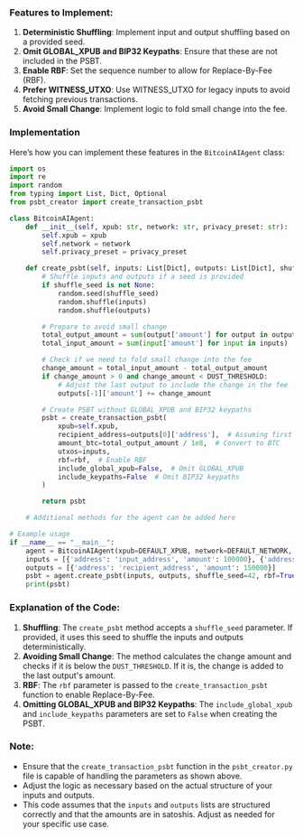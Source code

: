 ### Features to Implement:
1. **Deterministic Shuffling**: Implement input and output shuffling based on a provided seed.
2. **Omit GLOBAL_XPUB and BIP32 Keypaths**: Ensure that these are not included in the PSBT.
3. **Enable RBF**: Set the sequence number to allow for Replace-By-Fee (RBF).
4. **Prefer WITNESS_UTXO**: Use WITNESS_UTXO for legacy inputs to avoid fetching previous transactions.
5. **Avoid Small Change**: Implement logic to fold small change into the fee.

### Implementation

Here’s how you can implement these features in the `BitcoinAIAgent` class:

```python
import os
import re
import random
from typing import List, Dict, Optional
from psbt_creator import create_transaction_psbt

class BitcoinAIAgent:
    def __init__(self, xpub: str, network: str, privacy_preset: str):
        self.xpub = xpub
        self.network = network
        self.privacy_preset = privacy_preset

    def create_psbt(self, inputs: List[Dict], outputs: List[Dict], shuffle_seed: Optional[int] = None, rbf: bool = False) -> str:
        # Shuffle inputs and outputs if a seed is provided
        if shuffle_seed is not None:
            random.seed(shuffle_seed)
            random.shuffle(inputs)
            random.shuffle(outputs)

        # Prepare to avoid small change
        total_output_amount = sum(output['amount'] for output in outputs)
        total_input_amount = sum(input['amount'] for input in inputs)

        # Check if we need to fold small change into the fee
        change_amount = total_input_amount - total_output_amount
        if change_amount > 0 and change_amount < DUST_THRESHOLD:
            # Adjust the last output to include the change in the fee
            outputs[-1]['amount'] += change_amount

        # Create PSBT without GLOBAL_XPUB and BIP32 keypaths
        psbt = create_transaction_psbt(
            xpub=self.xpub,
            recipient_address=outputs[0]['address'],  # Assuming first output is the recipient
            amount_btc=total_output_amount / 1e8,  # Convert to BTC
            utxos=inputs,
            rbf=rbf,  # Enable RBF
            include_global_xpub=False,  # Omit GLOBAL_XPUB
            include_keypaths=False  # Omit BIP32 keypaths
        )

        return psbt

    # Additional methods for the agent can be added here

# Example usage
if __name__ == "__main__":
    agent = BitcoinAIAgent(xpub=DEFAULT_XPUB, network=DEFAULT_NETWORK, privacy_preset=DEFAULT_PRIVACY_PRESET)
    inputs = [{'address': 'input_address', 'amount': 100000}, {'address': 'input_address2', 'amount': 50000}]
    outputs = [{'address': 'recipient_address', 'amount': 150000}]
    psbt = agent.create_psbt(inputs, outputs, shuffle_seed=42, rbf=True)
    print(psbt)
```

### Explanation of the Code:
1. **Shuffling**: The `create_psbt` method accepts a `shuffle_seed` parameter. If provided, it uses this seed to shuffle the inputs and outputs deterministically.
2. **Avoiding Small Change**: The method calculates the change amount and checks if it is below the `DUST_THRESHOLD`. If it is, the change is added to the last output's amount.
3. **RBF**: The `rbf` parameter is passed to the `create_transaction_psbt` function to enable Replace-By-Fee.
4. **Omitting GLOBAL_XPUB and BIP32 Keypaths**: The `include_global_xpub` and `include_keypaths` parameters are set to `False` when creating the PSBT.

### Note:
- Ensure that the `create_transaction_psbt` function in the `psbt_creator.py` file is capable of handling the parameters as shown above.
- Adjust the logic as necessary based on the actual structure of your inputs and outputs.
- This code assumes that the `inputs` and `outputs` lists are structured correctly and that the amounts are in satoshis. Adjust as needed for your specific use case.
